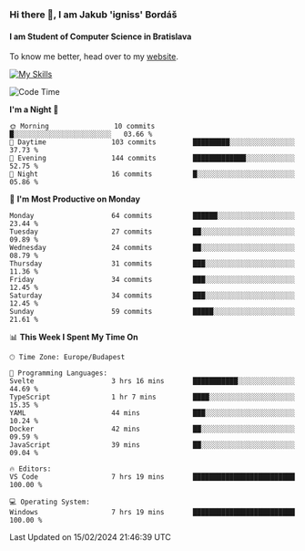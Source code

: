 ### Hi there 👋, I am Jakub 'igniss' Bordáš

#### I am Student of Computer Science in Bratislava
To know me better, head over to my [website](https://bordas.sk).

[![My Skills](https://skillicons.dev/icons?i=js,html,css,figma,svelte,java,kotlin,python,postgresql,typescript,nest,nodejs)](https://bordas.sk)


<!--START_SECTION:waka-->
![Code Time](http://img.shields.io/badge/Code%20Time-1%2C407%20hrs%2057%20mins-blue)

**I'm a Night 🦉** 

```text
🌞 Morning                10 commits          █░░░░░░░░░░░░░░░░░░░░░░░░   03.66 % 
🌆 Daytime                103 commits         █████████░░░░░░░░░░░░░░░░   37.73 % 
🌃 Evening                144 commits         █████████████░░░░░░░░░░░░   52.75 % 
🌙 Night                  16 commits          █░░░░░░░░░░░░░░░░░░░░░░░░   05.86 % 
```
📅 **I'm Most Productive on Monday** 

```text
Monday                   64 commits          ██████░░░░░░░░░░░░░░░░░░░   23.44 % 
Tuesday                  27 commits          ██░░░░░░░░░░░░░░░░░░░░░░░   09.89 % 
Wednesday                24 commits          ██░░░░░░░░░░░░░░░░░░░░░░░   08.79 % 
Thursday                 31 commits          ███░░░░░░░░░░░░░░░░░░░░░░   11.36 % 
Friday                   34 commits          ███░░░░░░░░░░░░░░░░░░░░░░   12.45 % 
Saturday                 34 commits          ███░░░░░░░░░░░░░░░░░░░░░░   12.45 % 
Sunday                   59 commits          █████░░░░░░░░░░░░░░░░░░░░   21.61 % 
```


📊 **This Week I Spent My Time On** 

```text
🕑︎ Time Zone: Europe/Budapest

💬 Programming Languages: 
Svelte                   3 hrs 16 mins       ███████████░░░░░░░░░░░░░░   44.69 % 
TypeScript               1 hr 7 mins         ████░░░░░░░░░░░░░░░░░░░░░   15.35 % 
YAML                     44 mins             ███░░░░░░░░░░░░░░░░░░░░░░   10.24 % 
Docker                   42 mins             ██░░░░░░░░░░░░░░░░░░░░░░░   09.59 % 
JavaScript               39 mins             ██░░░░░░░░░░░░░░░░░░░░░░░   09.04 % 

🔥 Editors: 
VS Code                  7 hrs 19 mins       █████████████████████████   100.00 % 

💻 Operating System: 
Windows                  7 hrs 19 mins       █████████████████████████   100.00 % 
```


 Last Updated on 15/02/2024 21:46:39 UTC
<!--END_SECTION:waka-->
